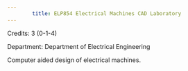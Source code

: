 ```yaml
---
        title: ELP854 Electrical Machines CAD Laboratory
---
```

Credits: 3 (0-1-4)

Department: Department of Electrical Engineering

Computer aided design of electrical machines.